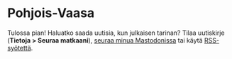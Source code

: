 # Pohjois-Vaasa

Tulossa pian! Haluatko saada uutisia, kun julkaisen tarinan? Tilaa uutiskirje (**Tietoja > Seuraa matkaani**), [seuraa minua Mastodonissa](https://photog.social/@explorewilder) tai käytä [RSS-syötettä](https://photog.social/@explorewilder.rss).
